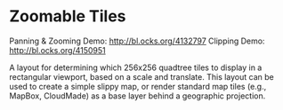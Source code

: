 # Zoomable Tiles

Panning & Zooming Demo: <http://bl.ocks.org/4132797>
Clipping Demo: <http://bl.ocks.org/4150951>

A layout for determining which 256x256 quadtree tiles to display in a rectangular viewport, based on a scale and translate. This layout can be used to create a simple slippy map, or render standard map tiles (e.g., MapBox, CloudMade) as a base layer behind a geographic projection.
